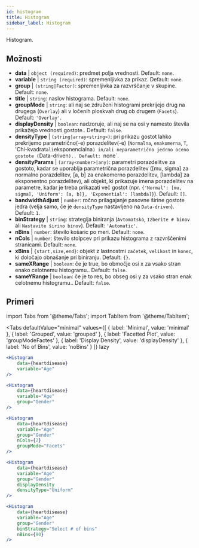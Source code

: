 ```yaml
---
id: histogram
title: Histogram
sidebar_label: Histogram
---
```


Histogram.

## Možnosti

* __data__ | `object (required)`: predmet polja vrednosti. Default: `none`.
* __variable__ | `string (required)`: spremenljivka za prikaz. Default: `none`.
* __group__ | `(string|Factor)`: spremenljivka za razvrščanje v skupine. Default: `none`.
* __title__ | `string`: naslov histograma. Default: `none`.
* __groupMode__ | `string`: ali naj se združeni histogrami prekrijejo drug na drugega (`Overlay`) ali v ločenih ploskvah drug ob drugem (`Facets`). Default: `'Overlay'`.
* __displayDensity__ | `boolean`: nadzoruje, ali naj se na osi y namesto števila prikažejo vrednosti gostote.. Default: `false`.
* __densityType__ | `(string|array<string>)`: pri prikazu gostot lahko prekrijemo parametrično(-e) porazdelitev(-e) (`Normalna`, `enakomerna`, `T`, 'Chi-kvadrat` ali `eksponencialna`) in/ali neparametrično jedrno oceno gostote (`Data-driven`).. Default: `none`.
* __densityParams__ | `(array<number>|any)`: parametri porazdelitve za gostoto, kadar se uporablja parametrična porazdelitev ([mu, sigma] za normalno porazdelitev, [a, b] za enakomerno porazdelitev, [lambda] za eksponentno porazdelitev), ali objekt, ki prikazuje imena porazdelitev na parametre, kadar je treba prikazati več gostot (npr. `{'Normal': [mu, sigma], 'Uniform': [a, b]}, 'Exponential': [lambda]}`). Default: `[]`.
* __bandwidthAdjust__ | `number`: ročno prilagajanje pasovne širine gostote jedra (velja samo, če je `densityType` nastavljeno na `Data-driven`). Default: `1`.
* __binStrategy__ | `string`: strategija biniranja (`Avtomatsko`, `Izberite # binov` ali `Nastavite širino binov`). Default: `'Automatic'`.
* __nBins__ | `number`: število košaric po meri. Default: `none`.
* __nCols__ | `number`: število stolpcev pri prikazu histograma z razvrščenimi stranicami. Default: `none`.
* __xBins__ | `{start,size,end}`: objekt z lastnostmi `začetek`, `velikost` in `konec`, ki določajo obnašanje pri biniranju. Default: `{}`.
* __sameXRange__ | `boolean`: če je true, bo območje osi x za vsako stran enako celotnemu histogramu.. Default: `false`.
* __sameYRange__ | `boolean`: če je to res, bo obseg osi y za vsako stran enak celotnemu histogramu.. Default: `false`.


## Primeri

import Tabs from '@theme/Tabs';
import TabItem from '@theme/TabItem';

<Tabs
    defaultValue="minimal"
    values={[
        { label: 'Minimal', value: 'minimal' },
        { label: 'Grouped', value: 'grouped' },
        { label: 'Facetted Plot', value: 'groupModeFactes' },
        { label: 'Display Density', value: 'displayDensity' },
        { label: 'No of Bins', value: 'noBins' }
    ]}
    lazy
>

<TabItem value="minimal">

```jsx live
<Histogram 
    data={heartdisease} 
    variable="Age"
/>
```

</TabItem>

<TabItem value="grouped">

```jsx live
<Histogram 
    data={heartdisease} 
    variable="Age"
    group="Gender"
/>
```

</TabItem>

<TabItem value="groupModeFactes">

```jsx live
<Histogram 
    data={heartdisease} 
    variable="Age"
    group="Gender"
    nCols={2}
    groupMode="Facets"
/>
```

</TabItem>

<TabItem value="displayDensity">

```jsx live
<Histogram 
    data={heartdisease} 
    variable="Age"
    group="Gender"
    displayDensity 
    densityType="Uniform"
/>
```

</TabItem>

<TabItem value="noBins">

```jsx live
<Histogram 
    data={heartdisease} 
    variable="Age"
    group="Gender"
    binStrategy="Select # of bins"
    nBins={90}
/>
```

</TabItem>

</Tabs>
